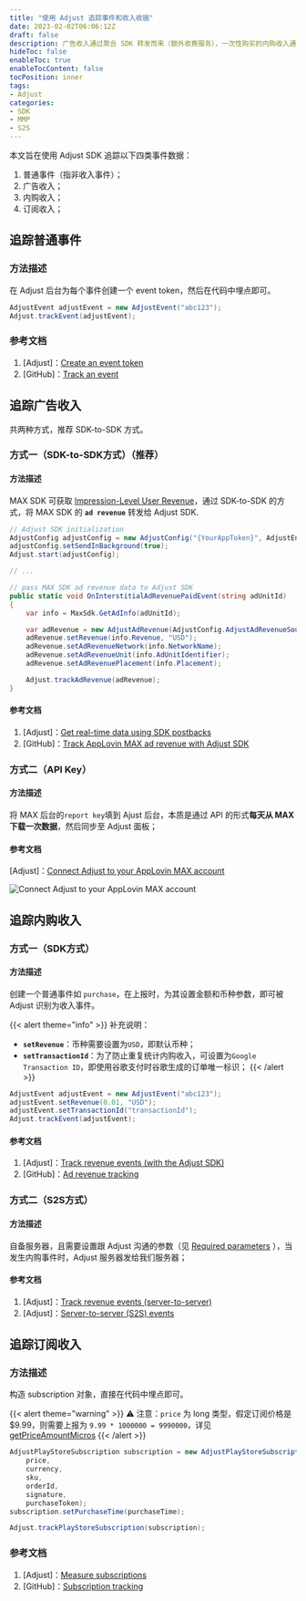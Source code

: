```yaml
---
title: "使用 Adjust 追踪事件和收入收据"
date: 2023-02-02T06:06:12Z
draft: false
description: 广告收入通过聚合 SDK 转发而来（额外收费服务），一次性购买的内购收入通过设置带有货币金额属性的事件而来，订阅性质的内购收入有专门的 subscription API（额外收费服务）。
hideToc: false
enableToc: true
enableTocContent: false
tocPosition: inner
tags:
- Adjust
categories:
- SDK
- MMP
- S2S
---
```


本文旨在使用 Adjust SDK 追踪以下四类事件数据：

1. 普通事件（指非收入事件）；
2. 广告收入；
3. 内购收入；
4. 订阅收入；

## 追踪普通事件

### 方法描述

在 Adjust 后台为每个事件创建一个 event token，然后在代码中埋点即可。

```C#
AdjustEvent adjustEvent = new AdjustEvent("abc123");
Adjust.trackEvent(adjustEvent);
```

### 参考文档

1. [Adjust]：[Create an event token](https://help.adjust.com/en/article/basic-event-setup#create-an-event-token)
2. [GitHub]：[Track an event](https://github.com/adjust/unity_sdk#track-an-event)


## 追踪广告收入

共两种方式，推荐 SDK-to-SDK 方式。

### 方式一（SDK-to-SDK方式）（推荐）

#### 方法描述

MAX SDK 可获取 [Impression-Level User Revenue](https://dash.applovin.com/documentation/mediation/android/getting-started/advanced-settings#impression-level-user-revenue-api)，通过 SDK-to-SDK 的方式，将 MAX SDK 的 **`ad revenue`** 转发给 Adjust SDK.

```C#
// Adjust SDK initialization
AdjustConfig adjustConfig = new AdjustConfig("{YourAppToken}", AdjustEnvironment.Sandbox);
adjustConfig.setSendInBackground(true);
Adjust.start(adjustConfig);

// ...

// pass MAX SDK ad revenue data to Adjust SDK
public static void OnInterstitialAdRevenuePaidEvent(string adUnitId)
{
    var info = MaxSdk.GetAdInfo(adUnitId);

    var adRevenue = new AdjustAdRevenue(AdjustConfig.AdjustAdRevenueSourceAppLovinMAX);
    adRevenue.setRevenue(info.Revenue, "USD");
    adRevenue.setAdRevenueNetwork(info.NetworkName);
    adRevenue.setAdRevenueUnit(info.AdUnitIdentifier);
    adRevenue.setAdRevenuePlacement(info.Placement);

    Adjust.trackAdRevenue(adRevenue);
}
```

#### 参考文档

1. [Adjust]：[Get real-time data using SDK postbacks](https://help.adjust.com/en/article/applovin-max#set-up-tracking-with-applovin)
2. [GitHub]：[Track AppLovin MAX ad revenue with Adjust SDK](https://github.com/adjust/unity_sdk/blob/master/doc/english/sdk-to-sdk/applovin-max.md)

<!-- #### 优缺点

- 优点：实时；
- 缺点：需要开发且发版； -->

### 方式二（API Key）

#### 方法描述

将 MAX 后台的`report key`填到 Ajust 后台，本质是通过 API 的形式**每天从 MAX 下载一次数据**，然后同步至 Adjust 面板；

#### 参考文档

[Adjust]：[Connect Adjust to your AppLovin MAX account](https://help.adjust.com/en/article/applovin-max#set-up-tracking-with-applovin)

<img src='/images/posts/connect-adjust-to-your-applovin-MAX-account.png' alt='Connect Adjust to your AppLovin MAX account'>

<!-- #### 优缺点

- 优点：快速，成本低；
- 缺点：非实时； -->

## 追踪内购收入

### 方式一（SDK方式）

#### 方法描述

创建一个普通事件如 `purchase`，在上报时，为其设置金额和币种参数，即可被 Adjust 识别为收入事件。

{{< alert theme="info" >}}
补充说明：
- **`setRevenue`**：币种需要设置为`USD`，即默认币种；
- **`setTransactionId`**：为了防止重复统计内购收入，可设置为`Google Transaction ID`，即使用谷歌支付时谷歌生成的订单唯一标识；
{{< /alert >}}

```C#
AdjustEvent adjustEvent = new AdjustEvent("abc123");
adjustEvent.setRevenue(0.01, "USD");
adjustEvent.setTransactionId("transactionId");
Adjust.trackEvent(adjustEvent);
```

#### 参考文档

1. [Adjust]：[Track revenue events (with the Adjust SDK)](https://help.adjust.com/en/article/revenue-events#track-revenue-events)
2. [GitHub]：[Ad revenue tracking](https://github.com/adjust/unity_sdk#ad-revenue-tracking)

<!-- #### 优缺点

- 优点：快速，开发成本低；
- 缺点：断网延迟等； -->

### 方式二（S2S方式）

#### 方法描述

自备服务器，且需要设置跟 Adjust 沟通的参数（见 [Required parameters](https://help.adjust.com/en/article/server-to-server-events#required-parameters) ），当发生内购事件时，Adjust 服务器发给我们服务器；

#### 参考文档

1. [Adjust]：[Track revenue events (server-to-server)](https://help.adjust.com/en/article/revenue-events#track-revenue-events-sts)
2. [Adjust]：[Server-to-server (S2S) events](https://help.adjust.com/en/article/server-to-server-events#set-up-s2s-security)

<!-- #### 优缺点

- 优点：效率和准确性更高；
- 缺点：需要自备服务器；  -->

## 追踪订阅收入

### 方法描述

构造 subscription 对象，直接在代码中埋点即可。

{{< alert theme="warning" >}}
⚠ 注意：`price` 为 long 类型，假定订阅价格是 $9.99，则需要上报为 `9.99 * 1000000 = 9990000`，详见 [getPriceAmountMicros](https://developer.android.com/reference/com/android/billingclient/api/ProductDetails.PricingPhase#getPriceAmountMicros())
{{< /alert >}}

```C#
AdjustPlayStoreSubscription subscription = new AdjustPlayStoreSubscription(
    price,
    currency,
    sku,
    orderId,
    signature,
    purchaseToken);
subscription.setPurchaseTime(purchaseTime);

Adjust.trackPlayStoreSubscription(subscription);
```

### 参考文档

1. [Adjust]：[Measure subscriptions](https://help.adjust.com/en/article/measure-subscriptions-react-native-sdk)
2. [GitHub]：[Subscription tracking](https://github.com/adjust/unity_sdk#subscription-tracking)


